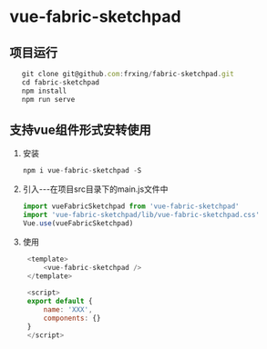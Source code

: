# vue-fabric-sketchpad

## 项目运行

```javascript
   git clone git@github.com:frxing/fabric-sketchpad.git
   cd fabric-sketchpad
   npm install 
   npm run serve
```

## 支持vue组件形式安转使用

1. 安装
   
   ```javascript
   npm i vue-fabric-sketchpad -S
   ```
2. 引入---在项目src目录下的main.js文件中
   
   ```javascript
   import vueFabricSketchpad from 'vue-fabric-sketchpad'
   import 'vue-fabric-sketchpad/lib/vue-fabric-sketchpad.css'
   Vue.use(vueFabricSketchpad)
   ```
3. 使用
   
   ```javascript
    <template>
        <vue-fabric-sketchpad />
    </template>
    
    <script>
    export default {
        name: 'XXX',
        components: {}
    }
    </script>
   ```
